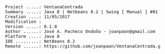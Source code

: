 <pre>
Project .....: VentanaCentrada
Summary .....: Java 8 | Netbeans 8.2 | Swing [ Manual ] #01
Creation ....: 11/05/2017
Modification : 
Version .....: 0.1.0
Author ......: José A. Pacheco Ondoño - joanpaon@gmail.com
Platform ....: Java 8
IDE .........: NetBeans 8.2
Remote ......: https://github.com/joanpaon/VentanaCentrada.git
</pre>
